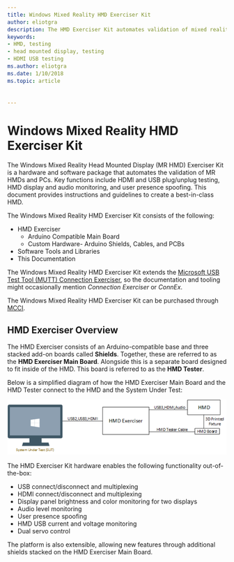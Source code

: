 ```yaml
---
title: Windows Mixed Reality HMD Exerciser Kit
author: eliotgra
description: The HMD Exerciser Kit automates validation of mixed reality (MR) head mounted displays (HMDs) and PCs.
keywords:
- HMD, testing
- head mounted display, testing
- HDMI USB testing 
ms.author: eliotgra
ms.date: 1/10/2018
ms.topic: article


---
```


# Windows Mixed Reality HMD Exerciser Kit

The Windows Mixed Reality Head Mounted Display (MR HMD) Exerciser Kit is a hardware and software
package that automates the validation of MR HMDs and PCs. Key functions include HDMI and USB plug/unplug
testing, HMD display and audio monitoring, and user presence spoofing.
This document provides instructions and guidelines to create a best-in-class HMD.

The Windows Mixed Reality HMD Exerciser Kit consists of the following:

- HMD Exerciser
    - Arduino Compatible Main Board
    - Custom Hardware- Arduino Shields, Cables, and PCBs
- Software Tools and Libraries
- This Documentation

The Windows Mixed Reality HMD Exerciser Kit extends the [Microsoft USB
Test Tool (MUTT) Connection Exerciser](https://docs.microsoft.com/en-us/windows-hardware/drivers/usbcon/test-usb-type-c-systems-with-mutt-connex-c), so the documentation and tooling
might occasionally mention *Connection Exerciser* or *ConnEx*.

The Windows Mixed Reality HMD Exerciser Kit can be purchased through [MCCI](http://www.mcci.com/mcci-v5/devtools/exerciser-hmd.html).

## HMD Exerciser Overview

The HMD Exerciser consists of an Arduino-compatible base and three
stacked add-on boards called **Shields**. Together, these are referred
to as the **HMD Exerciser Main Board**. Alongside this is a separate
board designed to fit inside of the HMD. This board is referred to as
the **HMD Tester**.

Below is a simplified diagram of how the HMD Exerciser Main Board and
the HMD Tester connect to the HMD and the System Under Test:

![HMD Exerciser Kit Setup](images/image024.png)  

The HMD Exerciser Kit hardware enables the following functionality
out-of-the-box:

-  USB connect/disconnect and multiplexing
-  HDMI connect/disconnect and multiplexing
-  Display panel brightness and color monitoring for two displays
-  Audio level monitoring
-  User presence spoofing
-  HMD USB current and voltage monitoring
-  Dual servo control

The platform is also extensible, allowing new features through additional shields stacked on the HMD Exerciser Main Board.

